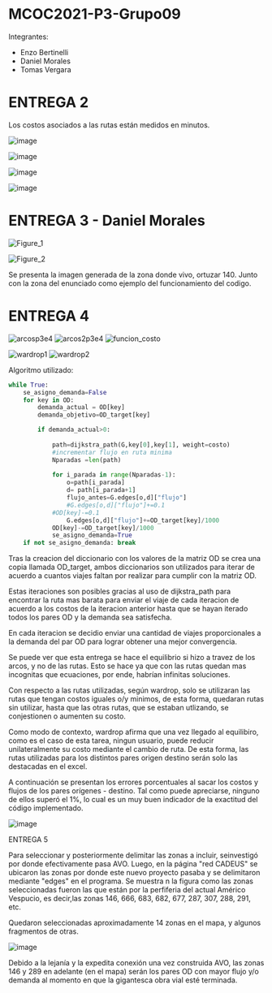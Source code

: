 # MCOC2021-P3-Grupo09

Integrantes:
 * Enzo Bertinelli
 * Daniel Morales
 * Tomas Vergara

# ENTREGA 2

Los costos asociados a las rutas están medidos en minutos.

![image](https://user-images.githubusercontent.com/89056734/141026125-53b7139b-e4cc-41a4-9216-8c195f8ce38c.png)

![image](https://user-images.githubusercontent.com/89056734/141026157-27786e96-f662-4ab5-8f91-dd787c19f3b6.png)

![image](https://user-images.githubusercontent.com/89056734/141026183-e2cde269-e4d5-4b2b-869c-926bcdad0a0a.png)

![image](https://user-images.githubusercontent.com/89056734/141026200-cec7b2d7-0b04-405f-89a0-20a4053f6c94.png)


# ENTREGA 3 - Daniel Morales

![Figure_1](https://user-images.githubusercontent.com/88337429/141601874-8e994426-7bee-4810-b04b-a1623108185b.png)

![Figure_2](https://user-images.githubusercontent.com/88337429/141601875-a4e5673b-29b4-4870-9b8d-9c540eb1cea9.png)

Se presenta la imagen generada de la zona donde vivo, ortuzar 140. Junto con la zona del enunciado como ejemplo del funcionamiento del codigo.

# ENTREGA 4


![arcosp3e4](https://user-images.githubusercontent.com/88337429/141875711-918ec6a1-6708-4b6c-a202-55ec527c6583.png)
![arcos2p3e4](https://user-images.githubusercontent.com/88337429/141875716-8c814ab5-2be0-457a-8bd0-05ba0362e9d6.png)
![funcion_costo](https://user-images.githubusercontent.com/88337429/142093858-dc798c6b-2409-464e-9a14-2f7244029199.png)


![wardrop1](https://user-images.githubusercontent.com/88337429/141875719-81707188-acb1-4c72-99e4-c5071fafc50d.PNG)
![wardrop2](https://user-images.githubusercontent.com/88337429/141875725-a49be0f6-f945-4b81-8175-aba9ff43af23.PNG)

Algoritmo utilizado:
```Python
while True:
    se_asigno_demanda=False
    for key in OD:
        demanda_actual = OD[key]
        demanda_objetivo=OD_target[key]

        if demanda_actual>0:
            
            path=dijkstra_path(G,key[0],key[1], weight=costo)
            #incrementar flujo en ruta minima
            Nparadas =len(path)
            
            for i_parada in range(Nparadas-1):
                o=path[i_parada]
                d= path[i_parada+1]
                flujo_antes=G.edges[o,d]["flujo"]
                #G.edges[o,d]["flujo"]+=0.1
            #OD[key]-=0.1
                G.edges[o,d]["flujo"]+=OD_target[key]/1000
            OD[key]-=OD_target[key]/1000
            se_asigno_demanda=True
    if not se_asigno_demanda: break
```     
Tras la creacion del diccionario con los valores de la matriz OD se crea una copia llamada OD_target, ambos diccionarios son utilizados para iterar de acuerdo a cuantos viajes faltan por realizar para cumplir con la matriz OD.

Estas iteraciones son posibles gracias al uso de dijkstra_path para encontrar la ruta mas barata para enviar el viaje de cada iteracion de acuerdo a los costos de la iteracion anterior hasta que se hayan iterado todos los pares OD y la demanda sea satisfecha.

En cada iteracion se decidio enviar una cantidad de viajes proporcionales a la demanda del par OD para lograr obtener una mejor convergencia.

Se puede ver que esta entrega se hace el equilibrio si hizo a travez de los arcos, y no de las rutas. Esto se hace ya que con las rutas quedan mas incognitas que ecuaciones, por ende, habrían infinitas soluciones.

Con respecto a las rutas utilizadas, según wardrop, solo se utilizaran las rutas que tengan costos iguales o/y minimos, de esta forma, quedaran rutas sin utilizar, hasta que las otras rutas, que se estaban utlizando, se conjestionen o aumenten su costo. 

Como modo de contexto, wardrop afirma que una vez llegado al equilibiro, como es el caso de esta tarea, ningun usuario, puede reducir unilateralmente su costo mediante el cambio de ruta. 
De esta forma, las rutas utilizadas para los distintos pares origen destino serán solo las destacadas en el excel.

A continuación se presentan los errores porcentuales al sacar los costos y flujos de los  pares orígenes - destino. Tal como puede apreciarse, ninguno de ellos superó el 1%, lo cual es un muy buen indicador de la exactitud del código implementado.

![image](https://user-images.githubusercontent.com/89056734/142055571-8ea08c41-288c-43b9-bbc4-42ea28d4d781.png)


ENTREGA 5

Para seleccionar y posteriormente delimitar las zonas a incluir, seinvestigó por donde efectivamente pasa AVO. Luego, en la página "red CADEUS" se ubicaron las zonas por donde este nuevo proyecto pasaba y se delimitaron mediante "edges" en el programa. Se muestra n la figura como las zonas seleccionadas fueron las que están por la perfiferia del actual Américo Vespucio, es decir,las zonas 146, 666, 683, 682, 677, 287, 307, 288, 291, etc.

Quedaron seleccionadas aproximadamente 14 zonas en el mapa, y algunos fragmentos de otras.

![image](https://user-images.githubusercontent.com/89056734/142709200-515be144-6a71-41e5-9e98-3ac270fc0e44.png)

Debido a la lejanía y la expedita conexión una vez construida AVO, las zonas 146 y 289 en adelante (en el mapa) serán los pares OD con mayor flujo y/o demanda al momento en que la gigantesca obra vial esté terminada.

